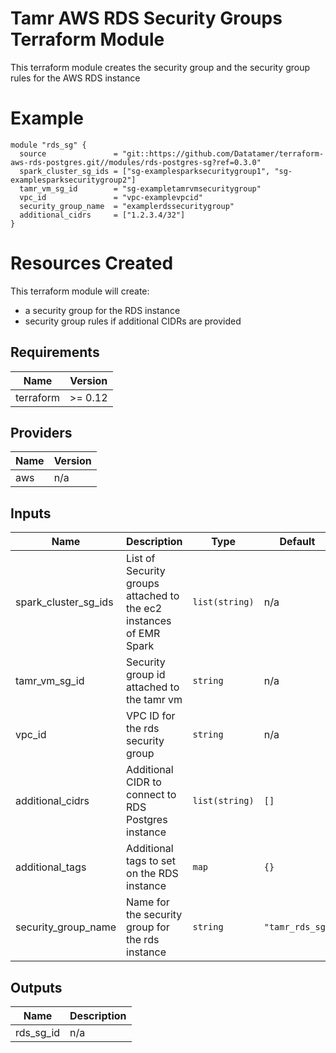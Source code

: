 # Tamr AWS RDS Security Groups Terraform Module
This terraform module creates the security group and the security group rules for the AWS RDS instance

# Example
```
module "rds_sg" {
  source               = "git::https://github.com/Datatamer/terraform-aws-rds-postgres.git//modules/rds-postgres-sg?ref=0.3.0"
  spark_cluster_sg_ids = ["sg-examplesparksecuritygroup1", "sg-examplesparksecuritygroup2"]
  tamr_vm_sg_id        = "sg-exampletamrvmsecuritygroup"
  vpc_id               = "vpc-examplevpcid"
  security_group_name  = "examplerdssecuritygroup"
  additional_cidrs     = ["1.2.3.4/32"]
}
```

# Resources Created
This terraform module will create:
* a security group for the RDS instance
* security group rules if additional CIDRs are provided

<!-- BEGINNING OF PRE-COMMIT-TERRAFORM DOCS HOOK -->
## Requirements

| Name | Version |
|------|---------|
| terraform | >= 0.12 |

## Providers

| Name | Version |
|------|---------|
| aws | n/a |

## Inputs

| Name | Description | Type | Default | Required |
|------|-------------|------|---------|:--------:|
| spark\_cluster\_sg\_ids | List of Security groups attached to the ec2 instances of EMR Spark | `list(string)` | n/a | yes |
| tamr\_vm\_sg\_id | Security group id attached to the tamr vm | `string` | n/a | yes |
| vpc\_id | VPC ID for the rds security group | `string` | n/a | yes |
| additional\_cidrs | Additional CIDR to connect to RDS Postgres instance | `list(string)` | `[]` | no |
| additional\_tags | Additional tags to set on the RDS instance | `map` | `{}` | no |
| security\_group\_name | Name for the security group for the rds instance | `string` | `"tamr_rds_sg"` | no |

## Outputs

| Name | Description |
|------|-------------|
| rds\_sg\_id | n/a |

<!-- END OF PRE-COMMIT-TERRAFORM DOCS HOOK -->
